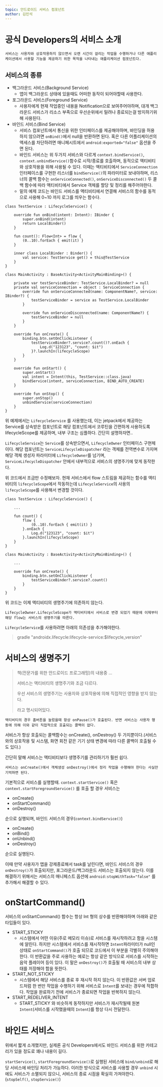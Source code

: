 ```yaml
---
topic: 안드로이드 서비스 컴포넌트
author: 김민석
---
```


# 공식 Developers의 서비스 소개

```서비스는 사용자와 상호작용하지 않으면서 오랜 시간이 걸리는 작업을 수행하거나 다른 애플리케이션에서 사용할 기능을 제공하기 위한 목적을 나타내는 애플리케이션 컴포넌트다.```

## 서비스의 종류
 - 백그라운드 서비스(Background Service)
   - 앱이 백그라운드 상태에 있을때도 어떠한 동작이 되어야할때 사용한다.
 - 포그라운드 서비스(Foreground Service)
   - 사용자에게 현재 작업중인 내용을 Notification으로 보여주어야하며, 대개 백그라운드 서비스가 리소스 부족으로 우선순위에서 밀려나 종료되는걸 방지하기위해 사용된다.
 - 바인드 서비스(Bind Service)
   - 서비스 컴포넌트에서 통신을 위한 인터페이스를 제공해야하며, 바인딩을 허용하지 않으려면 `onBind()`에서 null을 반환하면 된다. 혹은 다른 어플리케이션의 액세스를 차단하려면 매니페시트에서 `android:exported="false"` 옵션을 주면 된다.
   - 바인드 서비스는 위 두가지 서비스와 다르게 `context.bindService()`, `context.unbindService()`함수로 시작/종료를 호출하며, 동적으로 액티비티와 상호작용을 위해 사용될 수 있다. 이때는 액티비티에서 `ServiceConnection` 인터페이스를 구현한 리스너를 `bindService()`의 파라미터로 보내야하며, 리스너의 콜백 함수는 `onServiceConnected()`, `onServiceDisconnected()` 두 콜백 함수에 따라 액티비티에서 Service 객체를 할당 및 정리를 해주어야한다.
   - 밑의 예제 코드는 바인드 서비스를 액티비티에서 연결해 서비스의 함수를 동적으로 사용해 0~10 까지 로그를 띄우는 함수다.
```
class TestService : LifecycleService() {

    override fun onBind(intent: Intent): IBinder {
        super.onBind(intent)
        return LocalBinder()
    }

    fun count(): Flow<Int> = flow {
        (0..10).forEach { emit(it) }
    }

    inner class LocalBinder : Binder() {
        val service: TestService get() = this@TestService
    }
}

class MainActivity : BaseActivity<ActivityMainBinding>() {

    private var testServiceBinder: TestService.LocalBinder? = null
    private val serviceConnection = object : ServiceConnection {
        override fun onServiceConnected(name: ComponentName?, service: IBinder?) {
            testServiceBinder = service as TestService.LocalBinder
        }

        override fun onServiceDisconnected(name: ComponentName?) {
            testServiceBinder = null
        }
    }

    override fun onCreate() {
        binding.btn.setOnClickListener {
            testServiceBinder?.service?.count()?.onEach {
                Log.d("123123", "count: $it")
            }?.launchIn(lifecycleScope)
        }
    }

    override fun onStart() {
        super.onStart()
        val intent = Intent(this, TestService::class.java)
        bindService(intent, serviceConnection, BIND_AUTO_CREATE)
    }

    override fun onStop() {
        super.onStop()
        unbindService(serviceConnection)
    }
}
```

위 예제에서는 `LifecycleService` 를 사용했는데, 이는 jetpack에서 제공하는 Service를 상속받은 컴포넌트로 해당 컴포넌트에서 코루틴을 간편하게 사용하도록 lifecycleScope를 제공하며, 내부 구조는 심플하다. 간단히 설명하자면..

`LifecycleService`는 `Service`를 상속받으면서, `LifecycleOwner` 인터페이스 구현체이다. 해당 컴포넌트는 `ServiceLifecycleDispatcher` 라는 객체를 전역변수로 가지며 해당 객체 생성자 파라미터에 `LifecycleOwner`를 넘기며, `ServiceLifecycleDispatcher` 안에서 내부적으로 서비스의 생명주기에 맞게 동작한다.

위 코드에서 조금만 수정해보자.
현재 서비스에서 flow 스트림을 제공하는 함수를 액티비티의 `lifecycleScope`에서 작동하는데 `LifecycleService`의 사용의 `lifecycleScope`를 사용해서 변경할 것이다.

```
class TestService : LifecycleService() {

    ...

    fun count() {
        flow {
            (0..10).forEach { emit(it) }
        }.onEach {
            Log.d("123123", "count: $it")
        }.launchIn(lifecycleScope)
    }
}

class MainActivity : BaseActivity<ActivityMainBinding>() {

    ...

    override fun onCreate() {
        binding.btn.setOnClickListener {
            testServiceBinder?.service?.count()
        }
    }
}
```

위 코드는 이제 액티비티의 생명주기에 의존하지 않는다.

`LifecycleOwner.LifecycleScope가 액티비티에서 서비스로 변경 되었기 때문에 이제부터 해당 flow는 서비스의 생명주기를 따른다.`

`LifecycleService`를 사용하려면 아래의 의존성을 추가해야한다.

> gradle "androidx.lifecycle:lifecycle-service:$lifecycle_version"

# 서비스의 생명주기

> 책(전문가를 위한 안드로이드 프로그래밍)의 내용중 ... 
>
> 서비스는 액티비티의 생명주기와 조금 다르다.
>
> 우선 서비스의 생명주기는 사용자와 상호작용에 의해 직접적인 영향을 받지 않는다.
>
> 라고 명시되어있다.

```액티비티의 경우 홈버튼을 눌렀을때 항상 onPause()가 호출된다. 반면 서비스는 사용자 행동에 의해 이와 같이 직접적으로 호출되는 콜백이 없다.```

서비스가 항상 호출되는 콜백함수는 onCreate(), onDestroy() 두 가지뿐이다.(서비스와의 상호작용 및 시스템, 화면 회전 같은 기기 상태 변경에 따라 다른 콜백이 호출될 수도 있다.)

간단히 말해 서비스는 액티비티보다 생명주기를 관리하기가 훨씬 쉽다.

```서비스는 onCreate()에서 객체생성 onDestroy()에서 정리 작업을 수행해야 한다는 사실만 기억하면 된다.```

기본적으로 서비스를 실행할때. `context.startService()` 혹은 `context.startForegroundService()` 를 호출 할 경우 서비스는

- onCreate()
- onStartCommand()
- onDestroy()

순으로 실행되며, 바인드 서비스의 경우(`context.bindService()`)
- onCreate()
- onBind()
- onUnbind()
- onDestroy()

순으로 실행된다.

이때 만약 사용자가 앱을 강제종료해서 task를 날린다면, 바인드 서비스의 경우 `onDestroy()`가 호출되지만, 포그라운드/백그라운드 서비스는 호출되지 않는다.
이를 해결하기 위해서는 서비스의 매니페스트 옵션에 `android:stopWithTask="false"` 를 추가해서 해결할 수 있다.

# onStartCommand()

서비스의 onStartCommand() 함수는 항상 Int 형의 상수를 반환해야하며 아래와 같은 타입들이 있다.

- START_STICKY
  - 시스템에서 어떤 이유(주로 메모리 이슈)로 서비스를 재시작하려고 함을 시스템에 알린다. 하지만 시스템에서 서비스를 재시작하면 `Intent`파라미터가 null인 상태로 `onStartCommand()`가 호출 되므로 코드에서 이 부분을 각별히 주의해야한다. 이 반환값을 주로 사용하는 예로는 항상 같은 방식으로 서비스를 시작하는 음악 플레이어 등이 있다. 이 말은 `onDestroy()`가 호출될 때 서비스의 내부 상태를 저장해야 함을 뜻한다.
- START_NOT_STICKY
  - 시스템에서 해당 서비스를 종료 후 재시작 하지 않는다. 이 반환값은 서버 업로드처럼 한 번만 작업을 수행하기 위해 서비스로 `Intent`를 보내는 경우에 적합하다. 작업을 완료하기 전에 서비스가 종료되면 작업을 반복하지 않는다.
- START_REDELIVER_INTENT
  - START_STICKY 와 비슷하게 동작하지만 서비스가 재시작될때 원본 `Intent`(서비스를 시작했을때의 `Intent`)를 항상 다시 전달한다.

# 바인드 서비스

위에서 짧게 소개했지만, 실제론 공식 Developers에서도 바인드 서비스를 위한 카테고리가 있을 정도로 꽤나 내용이 길다.

`startService()`, `startForegroundService()`로 실행된 서비스에 `bind/unbind`로 해당 서비스에 바인딩 처리가 가능하다.
이러한 방식으로 서비스를 사용할 경우 `unbind` 시에도 서비스가 소멸되지 않으니, 서비스의 종료 시점을 확실히 가져야한다.(`stopSelf()`, `stopService()`)
